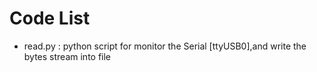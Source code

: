 # Code List
+ read.py : python script for monitor the  Serial [ttyUSB0],and write the bytes stream into file
